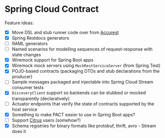 # Spring Cloud Contract

Feature ideas:

- [x] Move DSL and stub runner code over from [Accurest](https://github.com/Codearte/accurest)
- [x] Spring Restdocs generators
- [ ] RAML generators
- [ ] Named scenarios for modelling sequences of request-response with state changes
- [x] Wiremock support for Spring Boot apps
- [x] Wiremock mock servers using `MockRestServiceServer` (from Spring Test)
- [x] POJO-based contracts (packaging DTOs and stub declarations from the producer)
- [ ] Sample messages packaged and injectable into Spring Cloud Stream consumer tests
- [x] `DiscoveryClient` support so backends can be stubbed or mocked transparently (declaratively)
- [ ] Actuator endpoints that verify the state of contracts supported by the host service
- [x] Something to make PACT easier to use in Spring Boot apps?
- [ ] Support [Citrus](http://www.citrusframework.org/) users (somehow?)
- [x] Schema registries for binary formats like protobuf, thrift, avro - Stream does it
